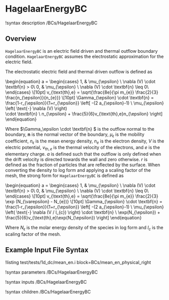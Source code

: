 # HagelaarEnergyBC

!syntax description /BCs/HagelaarEnergyBC

## Overview

`HagelaarEnergyBC` is an electric field driven and thermal outflow boundary condition.
`HagelaarEnergyBC` assumes the electrostatic approximation for the electric field.

The electrostatic electric field and thermal driven outflow is defined as

\begin{equation}
a =
\begin{cases}
1, & \mu_{\epsilon} \ \nabla (V) \cdot \textbf{n} > 0\\
0, & \mu_{\epsilon} \ \nabla (V) \cdot \textbf{n} \leq 0\\
\end{cases} \\[10pt]
v_{\text{th},e} = \sqrt{\frac{8e}{\pi m_{e}} \frac{2}{3} \frac{n_{\epsilon}}{n_{e}}} \\[10pt]
\Gamma_{\epsilon} \cdot \textbf{n} = \frac{1-r_{\epsilon}}{1+r_{\epsilon}} \left[ -(2 a_{\epsilon}-1) \ \mu_{\epsilon}
\left( 
  \text{-} \nabla (V)
 \right)  
    \cdot \textbf{n} \ n_{\epsilon} + \frac{5}{6}v_{\text{th},e}n_{\epsilon} \right]
\end{equation}

Where $\Gamma_\epsilon \cdot \textbf{n} $ is the outflow normal to the boundary, $\textbf{n}$ is the normal vector of the boundary,
$\mu_{\epsilon}$ is the mobility coefficient, $n_{\epsilon}$ is the mean energy density, $n_{e}$ is the electron density, $V$ is
the electric potential, $v_{\text{th},e}$ is the thermal velocity of the electrons, and $e$ is the elementary charge. $a$ is defined such that the outflow is only defined when the drift velocity is directed towards the wall and zero otherwise. $r$ is defined as the fraction of particles that are reflected by the surface. When converting the density to log form and applying a scaling
factor of the mesh, the strong form for `HagelaarEnergyBC` is defined as

\begin{equation}
a =
\begin{cases}
1, & \mu_{\epsilon} \ \nabla (V) \cdot \textbf{n} > 0\\
0, & \mu_{\epsilon} \ \nabla (V) \cdot \textbf{n} \leq 0\\
\end{cases} \\[10pt]
v_{\text{th},e} = \sqrt{\frac{8e}{\pi m_{e}} \frac{2}{3} \exp (N_{\varepsilon} - N_{e})} \\[10pt]
\Gamma_{\epsilon} \cdot \textbf{n} = \frac{1-r_{\epsilon}}{1+r_{\epsilon}} \left[ -(2 a_{\epsilon}-1) \ \mu_{\epsilon} 
\left( 
\text{-} \nabla (V / l_{c}) 
\right)
\cdot \textbf{n} \ \exp(N_{\epsilon})  + \frac{5}{6}v_{\text{th},e}\exp(N_{\epsilon}) \right]
\end{equation}

Where $N_{\epsilon}$ is the molar energy density of the species in log form and
$l_{c}$ is the scaling factor of the mesh.

## Example Input File Syntax


!listing test/tests/1d_dc/mean_en.i block=BCs/mean_en_physical_right

!syntax parameters /BCs/HagelaarEnergyBC

!syntax inputs /BCs/HagelaarEnergyBC

!syntax children /BCs/HagelaarEnergyBC
